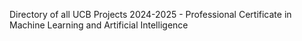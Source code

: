 Directory of all UCB Projects 2024-2025 - Professional Certificate in Machine Learning and Artificial Intelligence
